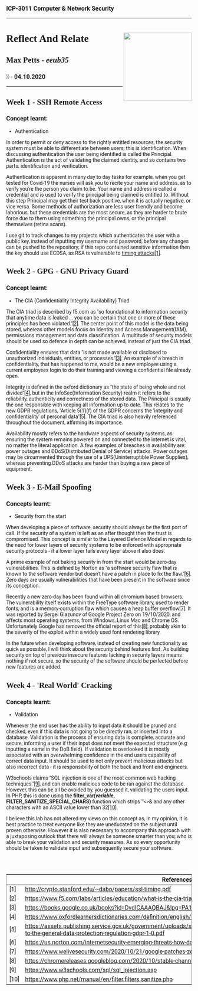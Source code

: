 <head>
<link href="https://fonts.googleapis.com/css2?family=Patua+One&family=Roboto&display=swap" rel="stylesheet"> 
<style>
table {
    border: 1px solid grey;
}
body {
    font-family: 'Roboto', sans-serif;
    padding: 5px;
}
h1, h2 {
    font-family: 'Patua One';
}
</style>
</head>

### ICP-3011 Computer & Network Security
----
# **Reflect And Relate** <img src='/Users/mp/Documents/uni/uni_logo.jpg' width='185px' align='right'/> 

## **Max Petts** - *eeub35*
### 📅 - 04.10.2020

----

## **Week 1** - SSH Remote Access
### Concept learnt: 
 - Authentication

In order to permit or deny access to the rightly entitled resources, the security system must be able to differentiate between users; this is identification. When discussing authentication the user being identified is called the Principal. Authentication is the act of validating the claimed identity, and so contains two parts: identification and verification.

Authentication is apparent in many day to day tasks for example, when you get tested for Covid-19 the nurses will ask you to recite your name and address, as to verify you're the person you claim to be. Your name and address is called a credential and is used to verify the principal being claimed is entitled to. Without this step Principal may get their test back positive, when it is actually negative, or vice versa. Some methods of authorization are less user friendly and become laborious, but these credentials are the most secure, as they are harder to brute force due to them using something the principal owns, or the principal themselves (retina scans).

I use git to track changes to my projects which authenticates the user with a public key, instead of inputting my username and password, before any changes can be pushed to the repository; if this repo contained sensitive information then the key should use ECDSA, as RSA is vulnerable to [timing attacks[1]](http://crypto.stanford.edu/~dabo/papers/ssl-timing.pdf).

## **Week 2** - GPG - GNU Privacy Guard
### Concept learnt:
 - The CIA (Confidentiality Integrity Availability) Triad

The CIA triad is described by f5.com as "so foundational to information security that anytime data is leaked ... you can be certain that one or more of these principles has been violated."[[2]](https://www.f5.com/labs/articles/education/what-is-the-cia-triad#content). The center point of this model is the data being stored, whereas other models focus on Identity and Access Management(IAM), permissions management and data classification. A multitude of security models should be used so defence in depth can be achieved, instead of just the CIA triad.

Confidentiality ensures that data "is not made available or disclosed to unauthorized individuals, entities, or processes."[[3]](https://books.google.co.uk/books?id=DvdICAAAQBAJ&lpg=PA100&pg=PA100#v=onepage&q&f=false). An example of a breach in confidentiality, that has happened to me, would be a new employee using a current employees login to do their training and viewing a confidential file already open.

Integrity is defined in the oxford dictionary as "the state of being whole and not divided"[[4]](https://www.oxfordlearnersdictionaries.com/definition/english/integrity?q=integrity#integrity_sng_2), but in the InfoSec(Information Security) realm it refers to the reliability, authenticity and correctness of the stored data. The Principal is usually the one responsible with keeping all information up to date. This relates to the new GDPR regulations, "Article 5(1)(f) of the GDPR concerns the ‘integrity and confidentiality’ of personal data"[[5]](https://assets.publishing.service.gov.uk/government/uploads/system/uploads/attachment_data/file/711097/guide-to-the-general-data-protection-regulation-gdpr-1-0.pdf). The CIA triad is also heavily referenced throughout the document, affirming its importance.

Availability mostly refers to the hardware aspects of security systems, as ensuring the system remains powered on and connected to the internet is vital, no matter the literal application. A few examples of breaches in availability are: power outages and DDoS(Distributed Denial of Service) attacks. Power outages may be circumvented through the use of a UPS(Uninterruptible Power Supplies), whereas preventing DDoS attacks are harder than buying a new piece of equipment.

## **Week 3** - E-Mail Spoofing
### Concepts learnt:
 - Security from the start

When developing a piece of software, security should always be the first port of call. If the security of a system is left as an after thought then the trust is compromised. This concept is similar to the Layered Defence Model in regards to the need for lower layers of security systems to be enforced with appropriate security protocols - if a lower layer fails every layer above it also does.

A prime example of not baking security in from the start would be zero-day vulnerabilities. This is defined by Norton as "a software security flaw that is known to the software vendor but doesn’t have a patch in place to fix the flaw."[[6]](https://us.norton.com/internetsecurity-emerging-threats-how-do-zero-day-vulnerabilities-work-30sectech.html). Zero days are usually vulnerabilities that have been present in the software since its conception.

Recently a new zero-day has been found within all chromium based browsers. The vulnerability itself exists within the FreeType software library, used to render fonts, and is a memory-corruption flaw which causes a heap buffer overflow[[7]](https://www.welivesecurity.com/2020/10/21/google-patches-zero-day-flaw-chrome/). It was reported by Sergei Glazunov of Google Project Zero on 19/10/2020, and affects most operating systems, from Windows, Linux Mac and Chrome OS. Unfortunately Google has removed the official report of this[[8]](https://chromereleases.googleblog.com/2020/10/stable-channel-update-for-desktop_20.html); probably akin to the severity of the exploit within a widely used font rendering library.

In the future when developing software, instead of creating new functionality as quick as possible, I will think about the security behind features first. As building security on top of previous insecure features lacking in security layers means nothing if not secure, so the security of the software should be perfected before new features are added.

## **Week 4** - 'Real World' Cracking
### Concepts learnt:
- Validation

Whenever the end user has the ability to input data it should be pruned and checked, even if this data is not going to be directly ran, or inserted into a database. Validation is the process of ensuring data is complete, accurate and secure; informing a user if their input does not meet the expected structure (e.g inputting a name in the DoB field). If validation is overlooked it is mostly associated with an overwhelming confidence in the end users capability of correct data input. It should be used to not only prevent malicious attacks but also incorrect data - it is responsibility of both the back and front end engineers.

W3schools claims "SQL injection is one of the most common web hacking techniques."[[9]](https://www.w3schools.com/sql/sql_injection.asp), and can enable malicious code to be ran against the database. However, this can be all be avoided by, you guessed it, validating the users input. In PHP, this is done using the **filter_var(*variable*, FILTER_SANITIZE_SPECIAL_CHARS)** function which strips '"<>& and any other characters with an ASCII value lower than 32[[10]](https://www.php.net/manual/en/filter.filters.sanitize.php).

I believe this lab has not altered my views on this concept as, in my opinion, it is best practice to treat everyone like they are uneducated on the subject until proven otherwise. However it is also necessary to accompany this approach with a juxtaposing outlook that there will always be someone smarter than you; who is able to break your validation and security measures. As so every opportunity should be taken to validate input and subsequently secure your software.

<br>
<br>

|     | References |
| --- | ---------- |
| [1] | http://crypto.stanford.edu/~dabo/papers/ssl-timing.pdf | 
| [2] | https://www.f5.com/labs/articles/education/what-is-the-cia-triad#content | 
| [3] |  https://books.google.co.uk/books?id=DvdICAAAQBAJ&lpg=PA100&pg=PA100#v=onepage&q&f=false | 
| [4] | https://www.oxfordlearnersdictionaries.com/definition/english/integrity?q=integrity#integrity_sng_2 | 
| [5] | https://assets.publishing.service.gov.uk/government/uploads/system/uploads/attachment_data/file/711097/guide-to-the-general-data-protection-regulation-gdpr-1-0.pdf | 
| [6] | https://us.norton.com/internetsecurity-emerging-threats-how-do-zero-day-vulnerabilities-work-30sectech.html |
| [7] | https://www.welivesecurity.com/2020/10/21/google-patches-zero-day-flaw-chrome/ |
| [8] | https://chromereleases.googleblog.com/2020/10/stable-channel-update-for-desktop_20.html |
| [9] | https://www.w3schools.com/sql/sql_injection.asp |
| [10] | https://www.php.net/manual/en/filter.filters.sanitize.php |



